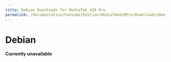 ```yaml
---
title: Debian Downloads for MediaTek X20 Pro
permalink: /documentation/ConsumerEdition/MediaTekX20Pro/Downloads/Debian.md.html
---
```

# Debian

**Currently unavailable**
